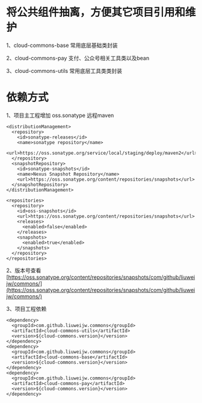 # 将公共组件抽离，方便其它项目引用和维护

1、cloud-commons-base 常用底层基础类封装

2、cloud-commons-pay 支付、公众号相关工具类以及bean

3、cloud-commons-utils 常用底层工具类类封装

# 依赖方式

1、项目主工程增加 oss.sonatype 远程maven
~~~
<distributionManagement>
  <repository>
    <id>sonatype-releases</id>
    <name>sonatype repository</name>
    <url>https://oss.sonatype.org/service/local/staging/deploy/maven2</url>
  </repository>
  <snapshotRepository>
    <id>sonatype-snapshots</id>
    <name>Nexus Snapshot Repository</name>
    <url>https://oss.sonatype.org/content/repositories/snapshots</url>
  </snapshotRepository>
</distributionManagement>

<repositories>
  <repository>
    <id>oss-snapshots</id>
    <url>https://oss.sonatype.org/content/repositories/snapshots</url>
    <releases>
      <enabled>false</enabled>
    </releases>
    <snapshots>
      <enabled>true</enabled>
    </snapshots>
  </repository>
</repositories>
~~~

2、版本号查看[https://oss.sonatype.org/content/repositories/snapshots/com/github/liuweijw/commons/](https://oss.sonatype.org/content/repositories/snapshots/com/github/liuweijw/commons/)

3、项目工程依赖
~~~
<dependency>
  <groupId>com.github.liuweijw.commons</groupId>
  <artifactId>cloud-commons-utils</artifactId>
  <version>${cloud-commons.version}</version>
</dependency>
<dependency>
  <groupId>com.github.liuweijw.commons</groupId>
  <artifactId>cloud-commons-base</artifactId>
  <version>${cloud-commons.version}</version>
</dependency>
<dependency>
  <groupId>com.github.liuweijw.commons</groupId>
  <artifactId>cloud-commons-pay</artifactId>
  <version>${cloud-commons.version}</version>
</dependency>
~~~
